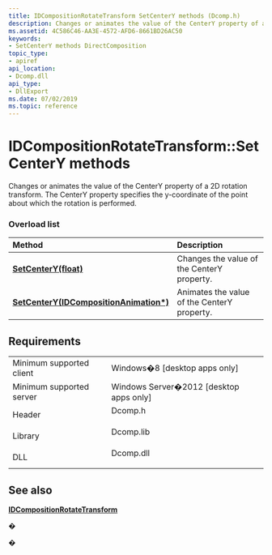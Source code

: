 ```yaml
---
title: IDCompositionRotateTransform SetCenterY methods (Dcomp.h)
description: Changes or animates the value of the CenterY property of a 2D rotation transform.
ms.assetid: 4C586C46-AA3E-4572-AFD6-8661BD26AC50
keywords:
- SetCenterY methods DirectComposition
topic_type:
- apiref
api_location:
- Dcomp.dll
api_type:
- DllExport
ms.date: 07/02/2019
ms.topic: reference
---
```


# IDCompositionRotateTransform::SetCenterY methods

Changes or animates the value of the CenterY property of a 2D rotation transform. The CenterY property specifies the y-coordinate of the point about which the rotation is performed.

### Overload list



| Method                                                                                                         | Description                                            |
|:---------------------------------------------------------------------------------------------------------------|:-------------------------------------------------------|
| [**SetCenterY(float)**](https://msdn.microsoft.com/library/Hh448984(v=VS.85).aspx)                                     | Changes the value of the CenterY property.<br/>  |
| [**SetCenterY(IDCompositionAnimation\*)**](https://msdn.microsoft.com/library/Hh448986(v=VS.85).aspx) | Animates the value of the CenterY property.<br/> |



## Requirements



|                                     |                                                                                      |
|-------------------------------------|--------------------------------------------------------------------------------------|
| Minimum supported client<br/> | Windows�8 \[desktop apps only\]<br/>                                           |
| Minimum supported server<br/> | Windows Server�2012 \[desktop apps only\]<br/>                                 |
| Header<br/>                   | <dl> <dt>Dcomp.h</dt> </dl>   |
| Library<br/>                  | <dl> <dt>Dcomp.lib</dt> </dl> |
| DLL<br/>                      | <dl> <dt>Dcomp.dll</dt> </dl> |



## See also

<dl> <dt>

[**IDCompositionRotateTransform**](https://msdn.microsoft.com/library/Hh448924(v=VS.85).aspx)
</dt> </dl>

�

�





